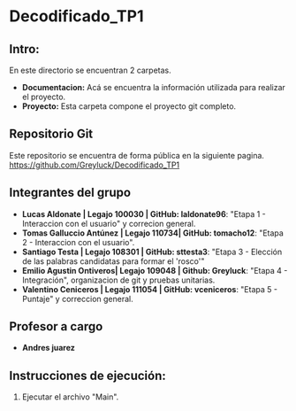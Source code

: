 # Decodificado_TP1
Intro:
---
En este directorio se encuentran 2 carpetas. 
 - **Documentacion:** Acá se encuentra la información utilizada para realizar el proyecto. 
 - **Proyecto:** Esta carpeta compone el proyecto git completo.

Repositorio Git
---
Este repositorio se encuentra de forma pública en la siguiente pagina.
https://github.com/Greyluck/Decodificado_TP1

Integrantes del grupo
---
 - **Lucas Aldonate | Legajo 100030 | GitHub: laldonate96**: "Etapa 1 - Interaccion con el usuario" y correcion general.
 - **Tomas Galluccio Antúnez | Legajo 110734| GitHub: tomacho12**: "Etapa 2 - Interaccion con el usuario".
 - **Santiago Testa | Legajo 108301 | GitHub: sttesta3**: "Etapa 3 - Elección de las palabras candidatas para formar el 'rosco'"
 - **Emilio Agustin Ontiveros| Legajo 109048 | Github: Greyluck**: "Etapa 4 - Integración", organizacion de git y pruebas unitarias.
 - **Valentino Ceniceros | Legajo 111054 | GitHub: vceniceros**: "Etapa 5 - Puntaje" y correccion general.

Profesor a cargo
---
 - **Andres juarez**

Instrucciones de ejecución:
---
1) Ejecutar el archivo "Main".